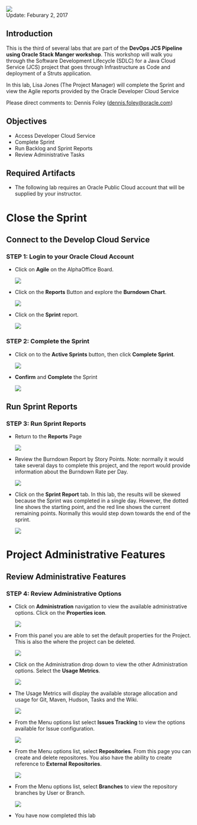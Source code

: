 ![](images/400/Picture400-title.png)  
Update: Feburary 2, 2017

## Introduction

This is the third of several labs that are part of the **DevOps JCS Pipeline using Oracle Stack Manger workshop**. This workshop will walk you through the Software Development Lifecycle (SDLC) for a Java Cloud Service (JCS) project that goes through Infrastructure as Code and deployment of a Struts application.

In this lab, Lisa Jones (The Project Manager) will complete the Sprint and view the Agile reports provided by the Oracle Developer Cloud Service

Please direct comments to: Dennis Foley (dennis.foley@oracle.com)

## Objectives
- Access Developer Cloud Service
- Complete Sprint
- Run Backlog and Sprint Reports
- Review Administrative Tasks

## Required Artifacts
- The following lab requires an Oracle Public Cloud account that will be supplied by your instructor.

# Close the Sprint

## Connect to the Develop Cloud Service

### **STEP 1**: Login to your Oracle Cloud Account

- Click on **Agile** on the AlphaOffice Board.

    ![](images/400/Picture400-1.png)  

- Click on the **Reports** Button and explore the **Burndown Chart**.

    ![](images/400/Picture400-2.png)  

- Click on the **Sprint** report.

    ![](images/400/Picture400-3.png)  

### **STEP 2**: Complete the Sprint

- Click on to the **Active Sprints** button, then click **Complete Sprint**.

    ![](images/400/Picture400-4.png)  

- **Confirm** and **Complete** the Sprint

    ![](images/400/Picture400-5.png)  

## Run Sprint Reports

### **STEP 3**: Run Sprint Reports

- Return to the **Reports** Page

    ![](images/400/Picture400-2.png)  

- Review the Burndown Report by Story Points. Note: normally it would take several days to complete this project, and the report would provide information about the Burndown Rate per Day.

    ![](images/400/Picture400-6.png)  

- Click on the **Sprint Report** tab. In this lab, the results will be skewed because the Sprint was completed in a single day. However, the dotted line shows the starting point, and the red line shows the current remaining points. Normally this would step down towards the end of the sprint.

    ![](images/400/Picture400-7.png)  

# Project Administrative Features

## Review Administrative Features

### **STEP 4**: Review Administrative Options

- Click on **Administration** navigation to view the available administrative options. Click on the **Properties icon**.

    ![](images/400/Picture400-8.png)  

- From this panel you are able to set the default properties for the Project. This is also the where the project can be deleted.

    ![](images/400/Picture400-9.png)  

- Click on the Administration drop down to view the other Administration options. Select the **Usage Metrics**.

    ![](images/400/Picture400-10.png)  

- The Usage Metrics will display the available storage allocation and usage for Git, Maven, Hudson, Tasks and the Wiki.

    ![](images/400/Picture400-11.png)  

- From the Menu options list select **Issues Tracking** to view the options available for Issue configuration.

    ![](images/400/Picture400-12.png)  

- From the Menu options list, select **Repositories**. From this page you can create and delete repositores. You also have the ability to create reference to **External Repositories**.

    ![](images/400/Picture400-13.png)  

- From the Menu options list, select **Branches** to view the repository branches by User or Branch.

    ![](images/400/Picture400-14.png)  

- You have now completed this lab
